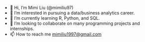 - 👋 Hi, I’m Mimi Liu (@mimiliu97)
- 👀 I’m interested in pursuing a data/business analytics career.
- 🌱 I’m currently learning R, Python, and SQL.
- 💞️ I’m looking to collaborate on many programming projects and internships.
- 📫 How to reach me mimiliu1997@gmail.com 

<!---
mimiliu97/mimiliu97 is a ✨ special ✨ repository because its `README.md` (this file) appears on your GitHub profile.
You can click the Preview link to take a look at your changes.
--->
